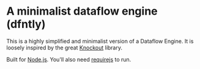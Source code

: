 # A minimalist dataflow engine (dfntly)

This is a highly simplified and minimalist version of a Dataflow Engine. It is loosely inspired by the great [Knockout](http://knockoutjs.com/) library.

Built for [Node.js](http://nodejs.org/). You'll also need [requirejs](http://requirejs.org/docs/node.html) to run.
